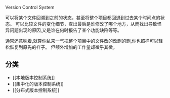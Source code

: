 Version Control System

可以将某个文件回溯到之前的状态，甚至将整个项目都回退到过去某个时间点的状态。
可以比较文件的变化细节，查出最后是谁修改了哪个地方，从而找出导致怪异问题出现的原因,又是谁在何时报告了某个功能缺陷等等。 

通常还意味着,就算你乱来一气把整个项目中的文件改的改删的删,你也照样可以轻松恢复到原先的样子。 但额外增加的工作量却微乎其微。


## 分类

* [[本地版本控制系统]]
* [[集中化的版本控制系统]]
* [[分布式版本控制系统]]


